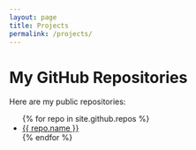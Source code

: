 ```yaml
---
layout: page
title: Projects
permalink: /projects/
---
```

# My GitHub Repositories

Here are my public repositories:

<ul>
  {% for repo in site.github.repos %}
    <li><a href="{{ repo.html_url }}">{{ repo.name }}</a></li>
  {% endfor %}
</ul>

